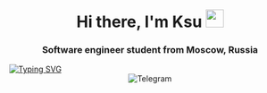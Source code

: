 <h1 align="center">Hi there, I'm Ksu</a> 
<img src="https://github.com/blackcater/blackcater/raw/main/images/Hi.gif" height="32"/></h1>
<h3 align="center">Software engineer student from Moscow, Russia </h3>
<a href="https://git.io/typing-svg"><img src="https://readme-typing-svg.herokuapp.com?font=Fira+Code&pause=1000&random=true&width=1000&lines=Software+engineer+student+from+Moscow%2C+Russia" alt="Typing SVG" /></a>

<div id="socials" align="center"
  <a href="[https://t.me/ka_nazarova">
  <img src="https://img.shields.io/badge/Telegram-blue?style=for-the-badge&logo=telegram&logoColor=white" alt="Telegram"/>
  </a>
  
  
</div>
<!--
**ksuhangit/ksuhangit** is a ✨ _special_ ✨ repository because its `README.md` (this file) appears on your GitHub profile.

Here are some ideas to get you started:

- 🔭 I’m currently working on ...
- 🌱 I’m currently learning ...
- 👯 I’m looking to collaborate on ...
- 🤔 I’m looking for help with ...
- 💬 Ask me about ...
- 📫 How to reach me: ...
- 😄 Pronouns: ...
- ⚡ Fun fact: ...
-->
